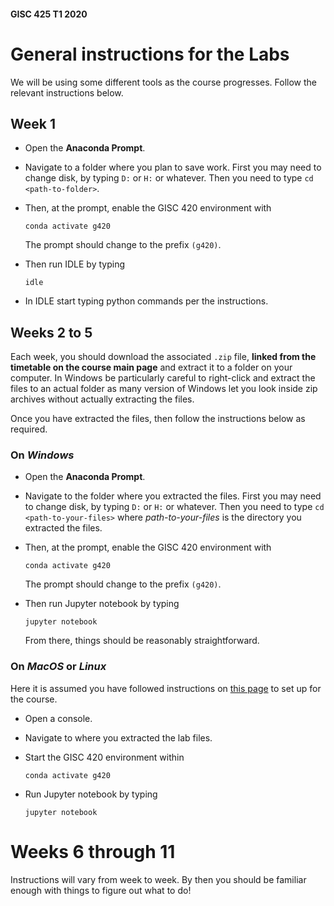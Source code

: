 #### GISC 425 T1 2020
# General instructions for the Labs
We will be using some different tools as the course progresses. Follow the relevant instructions below.

## Week 1
+ Open the **Anaconda Prompt**.
+ Navigate to a folder where you plan to save work. First you may need to change disk, by typing `D:` or `H:` or whatever. Then you need to type `cd <path-to-folder>`.
+ Then, at the prompt, enable the GISC 420 environment with

      conda activate g420

  The prompt should change to the prefix `(g420)`.
+ Then run IDLE by typing

      idle

+ In IDLE start typing python commands per the instructions.

## Weeks 2 to 5
Each week, you should download the associated `.zip` file, **linked from the timetable on the course main page** and extract it to a folder on your computer. In Windows be particularly careful to right-click and extract the files to an actual folder as many version of Windows let you look inside zip archives without actually extracting the files.

Once you have extracted the files, then follow the instructions below as required.

### On *Windows*
+ Open the **Anaconda Prompt**.
+ Navigate to the folder where you extracted the files. First you may need to change disk, by typing `D:` or `H:` or whatever. Then you need to type `cd <path-to-your-files>` where *path-to-your-files* is the directory you extracted the files.
+ Then, at the prompt, enable the GISC 420 environment with

      conda activate g420

  The prompt should change to the prefix `(g420)`.
+ Then run Jupyter notebook by typing

      jupyter notebook

  From there, things should be reasonably straightforward.

### On *MacOS* or *Linux*
Here it is assumed you have followed instructions on [this page](setting-up-the-gisc-420-environment.ipynb) to set up for the course.

+ Open a console.
+ Navigate to where you extracted the lab files.
+ Start the GISC 420 environment within

      conda activate g420

+ Run Jupyter notebook by typing

      jupyter notebook

# Weeks 6 through 11
Instructions will vary from week to week. By then you should be familiar enough with things to figure out what to do!
